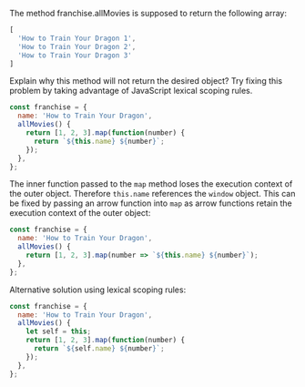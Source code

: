 The method franchise.allMovies is supposed to return the following array:
```JavaScript
[
  'How to Train Your Dragon 1',
  'How to Train Your Dragon 2',
  'How to Train Your Dragon 3'
]
```
Explain why this method will not return the desired object? Try fixing this problem by taking advantage of JavaScript lexical scoping rules.
```JavaScript
const franchise = {
  name: 'How to Train Your Dragon',
  allMovies() {
    return [1, 2, 3].map(function(number) {
      return `${this.name} ${number}`;
    });
  },
};
```

The inner function passed to the `map` method loses the execution context of the outer object. Therefore `this.name` references the `window` object. This can be fixed by passing an arrow function into `map` as arrow functions retain the execution context of the outer object:

```JavaScript
const franchise = {
  name: 'How to Train Your Dragon',
  allMovies() {
    return [1, 2, 3].map(number => `${this.name} ${number}`);
  },
};
```

Alternative solution using lexical scoping rules:
```JavaScript
const franchise = {
  name: 'How to Train Your Dragon',
  allMovies() {
    let self = this;
    return [1, 2, 3].map(function(number) {
      return `${self.name} ${number}`;
    });
  },
};
```
